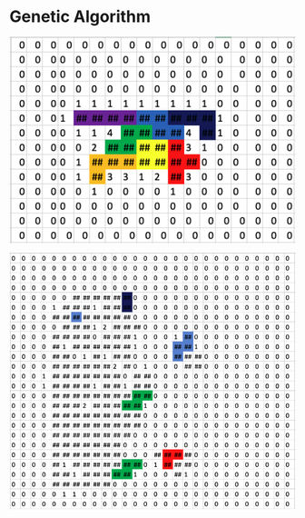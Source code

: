# Genetic Algorithm


![alt text here](https://github.com/JamesSchiller/images/blob/master/Screen%20Shot%202020-05-14%20at%2012.04.40%20AM.png?raw=true)

![alt text here](https://github.com/JamesSchiller/images/blob/master/Screen%20Shot%202020-05-14%20at%2012.02.42%20AM.png?raw=true)


